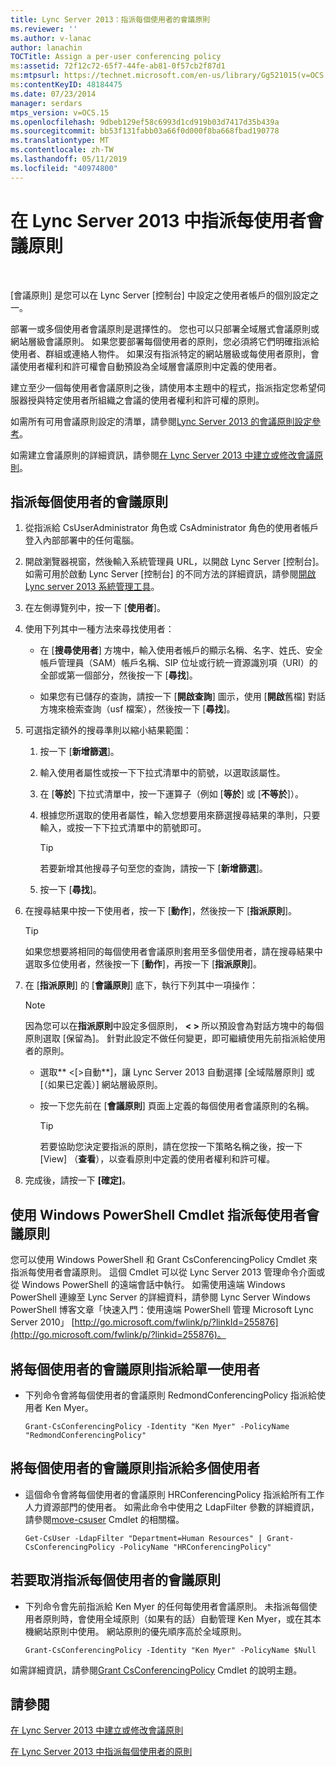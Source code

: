 ```yaml
---
title: Lync Server 2013：指派每個使用者的會議原則
ms.reviewer: ''
ms.author: v-lanac
author: lanachin
TOCTitle: Assign a per-user conferencing policy
ms:assetid: 72f12c72-65f7-44fe-ab81-0f57cb2f87d1
ms:mtpsurl: https://technet.microsoft.com/en-us/library/Gg521015(v=OCS.15)
ms:contentKeyID: 48184475
ms.date: 07/23/2014
manager: serdars
mtps_version: v=OCS.15
ms.openlocfilehash: 9dbeb129ef58c6993d1cd919b03d7417d35b439a
ms.sourcegitcommit: bb53f131fabb03a66f0d000f8ba668fbad190778
ms.translationtype: MT
ms.contentlocale: zh-TW
ms.lasthandoff: 05/11/2019
ms.locfileid: "40974800"
---
```

# <a name="assign-a-per-user-conferencing-policy-in-lync-server-2013"></a>在 Lync Server 2013 中指派每使用者會議原則

 


[會議原則] 是您可以在 Lync Server [控制台] 中設定之使用者帳戶的個別設定之一。

部署一或多個使用者會議原則是選擇性的。 您也可以只部署全域層式會議原則或網站層級會議原則。 如果您要部署每個使用者的原則，您必須將它們明確指派給使用者、群組或連絡人物件。 如果沒有指派特定的網站層級或每使用者原則，會議使用者權利和許可權會自動預設為全域層會議原則中定義的使用者。

建立至少一個每使用者會議原則之後，請使用本主題中的程式，指派指定您希望伺服器授與特定使用者所組織之會議的使用者權利和許可權的原則。

如需所有可用會議原則設定的清單，請參閱[Lync Server 2013 的會議原則設定參考](lync-server-2013-conferencing-policy-settings-reference.md)。

如需建立會議原則的詳細資訊，請參閱[在 Lync Server 2013 中建立或修改會議原則](lync-server-2013-create-or-modify-a-conferencing-policy.md)。

## <a name="to-assign-a-per-user-conferencing-policy"></a>指派每個使用者的會議原則

1.  從指派給 CsUserAdministrator 角色或 CsAdministrator 角色的使用者帳戶登入內部部署中的任何電腦。

2.  開啟瀏覽器視窗，然後輸入系統管理員 URL，以開啟 Lync Server [控制台]。 如需可用於啟動 Lync Server [控制台] 的不同方法的詳細資訊，請參閱[開啟 Lync server 2013 系統管理工具](lync-server-2013-open-lync-server-administrative-tools.md)。

3.  在左側導覽列中，按一下 [**使用者**]。

4.  使用下列其中一種方法來尋找使用者：
    
      - 在 [**搜尋使用者**] 方塊中，輸入使用者帳戶的顯示名稱、名字、姓氏、安全帳戶管理員（SAM）帳戶名稱、SIP 位址或行統一資源識別項（URI）的全部或第一個部分，然後按一下 [**尋找**]。
    
      - 如果您有已儲存的查詢，請按一下 [**開啟查詢**] 圖示，使用 [**開啟**舊檔] 對話方塊來檢索查詢（usf 檔案），然後按一下 [**尋找**]。

5.  可選指定額外的搜尋準則以縮小結果範圍：
    
    1.  按一下 [**新增篩選**]。
    
    2.  輸入使用者屬性或按一下下拉式清單中的箭號，以選取該屬性。
    
    3.  在 [**等於**] 下拉式清單中，按一下運算子（例如 [**等於**] 或 [**不等於**]）。
    
    4.  根據您所選取的使用者屬性，輸入您想要用來篩選搜尋結果的準則，只要輸入，或按一下下拉式清單中的箭號即可。
        

        > [!TIP]  
        > 若要新增其他搜尋子句至您的查詢，請按一下 [<STRONG>新增篩選</STRONG>]。

    
    5.  按一下 [**尋找**]。

6.  在搜尋結果中按一下使用者，按一下 [**動作**]，然後按一下 [**指派原則**]。
    

    > [!TIP]  
    > 如果您想要將相同的每個使用者會議原則套用至多個使用者，請在搜尋結果中選取多位使用者，然後按一下 [<STRONG>動作</STRONG>]，再按一下 [<STRONG>指派原則</STRONG>]。



7.  在 [**指派原則**] 的 [**會議原則**] 底下，執行下列其中一項操作：
    

    > [!NOTE]  
    > 因為您可以在<STRONG>指派原則</STRONG>中設定多個原則， <STRONG> &lt; &gt; </STRONG>所以預設會為對話方塊中的每個原則選取 [保留為]。 針對此設定不做任何變更，即可繼續使用先前指派給使用者的原則。

    
      - 選取** \<[\>自動**]，讓 Lync Server 2013 自動選擇 [全域階層原則] 或 [（如果已定義）] 網站層級原則。
    
      - 按一下您先前在 [**會議原則**] 頁面上定義的每個使用者會議原則的名稱。
        

        > [!TIP]  
        > 若要協助您決定要指派的原則，請在您按一下策略名稱之後，按一下 [View] （<STRONG>查看</STRONG>），以查看原則中定義的使用者權利和許可權。



8.  完成後，請按一下 **[確定]**。

## <a name="assigning-a-per-user-conferencing-policy-by-using-windows-powershell-cmdlets"></a>使用 Windows PowerShell Cmdlet 指派每使用者會議原則

您可以使用 Windows PowerShell 和 Grant CsConferencingPolicy Cmdlet 來指派每使用者會議原則。 這個 Cmdlet 可以從 Lync Server 2013 管理命令介面或從 Windows PowerShell 的遠端會話中執行。 如需使用遠端 Windows PowerShell 連線至 Lync Server 的詳細資料，請參閱 Lync Server Windows PowerShell 博客文章「快速入門：使用遠端 PowerShell 管理 Microsoft Lync Server 2010」 [http://go.microsoft.com/fwlink/p/?linkId=255876](http://go.microsoft.com/fwlink/p/?linkid=255876)。

## <a name="to-assign-a-per-user-conferencing-policy-to-a-single-user"></a>將每個使用者的會議原則指派給單一使用者

  - 下列命令會將每個使用者的會議原則 RedmondConferencingPolicy 指派給使用者 Ken Myer。
    
        Grant-CsConferencingPolicy -Identity "Ken Myer" -PolicyName "RedmondConferencingPolicy"

## <a name="to-assign-a-per-user-conferencing-policy-to-multiple-users"></a>將每個使用者的會議原則指派給多個使用者

  - 這個命令會將每個使用者的會議原則 HRConferencingPolicy 指派給所有工作人力資源部門的使用者。 如需此命令中使用之 LdapFilter 參數的詳細資訊，請參閱[move-csuser](https://technet.microsoft.com/en-us/library/gg398125\(v=ocs.15\)) Cmdlet 的相關檔。
    
        Get-CsUser -LdapFilter "Department=Human Resources" | Grant-CsConferencingPolicy -PolicyName "HRConferencingPolicy"

## <a name="to-unassign-a-per-user-conferencing-policy"></a>若要取消指派每個使用者的會議原則

  - 下列命令會先前指派給 Ken Myer 的任何每使用者會議原則。 未指派每個使用者原則時，會使用全域原則（如果有的話）自動管理 Ken Myer，或在其本機網站原則中使用。 網站原則的優先順序高於全域原則。
    
        Grant-CsConferencingPolicy -Identity "Ken Myer" -PolicyName $Null

如需詳細資訊，請參閱[Grant CsConferencingPolicy](https://technet.microsoft.com/en-us/library/gg425937\(v=ocs.15\)) Cmdlet 的說明主題。

## <a name="see-also"></a>請參閱


[在 Lync Server 2013 中建立或修改會議原則](lync-server-2013-create-or-modify-a-conferencing-policy.md)  


[在 Lync Server 2013 中指派每個使用者的原則](lync-server-2013-assigning-per-user-policies.md)

